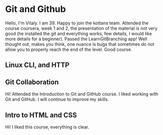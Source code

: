 # Git and Github
Hello, I'm Vitaly. I am 39. 
Happy to join the kottans team.
Attended the course coursera, week 1 and 2, the presentation of the material is not very good (he installed the git and everything works, few details, I would like more details for a beginner).
Passed the LearnGitBranching app! Well thought out, makes you think, one nuance is bugs that sometimes do not allow you to properly reach the end of the level. Good course.

## Linux CLI, and HTTP

## Git Collaboration
Hi! Attended the Introduction to Git and GitHub course.
I liked working with Git and GitHub. I will continue to improve my skills.

## Intro to HTML and CSS
Hi! I liked this course, everything is clear.